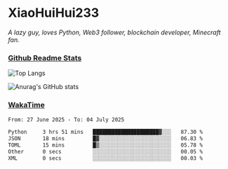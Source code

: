 # XiaoHuiHui233

*A lazy guy, loves Python, Web3 follower, blockchain developer, Minecraft fan.*

### [Github Readme Stats](https://github.com/anuraghazra/github-readme-stats)

![Top Langs](https://github-readme-stats.vercel.app/api/top-langs/?username=XiaoHuiHui233&layout=compact&theme=github_dark)

![Anurag's GitHub stats](https://github-readme-stats.vercel.app/api?username=XiaoHuiHui233&show_icons=true&theme=github_dark)

### [WakaTime](https://wakatime.com)

<!--START_SECTION:waka-->

```txt
From: 27 June 2025 - To: 04 July 2025

Python     3 hrs 51 mins   █████████████████████▓░░░   87.30 %
JSON       18 mins         █▓░░░░░░░░░░░░░░░░░░░░░░░   06.83 %
TOML       15 mins         █▒░░░░░░░░░░░░░░░░░░░░░░░   05.78 %
Other      0 secs          ░░░░░░░░░░░░░░░░░░░░░░░░░   00.05 %
XML        0 secs          ░░░░░░░░░░░░░░░░░░░░░░░░░   00.03 %
```

<!--END_SECTION:waka-->
